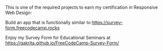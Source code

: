 This is one of the required projects to earn my certification in Responsive Web Design: 

Build an app that is functionally similar to https://survey-form.freecodecamp.rocks

Enjoy my Survey Form for Educational Seminars at https://gakrita.github.io/FreeCodeCamp-Survey-Form/
